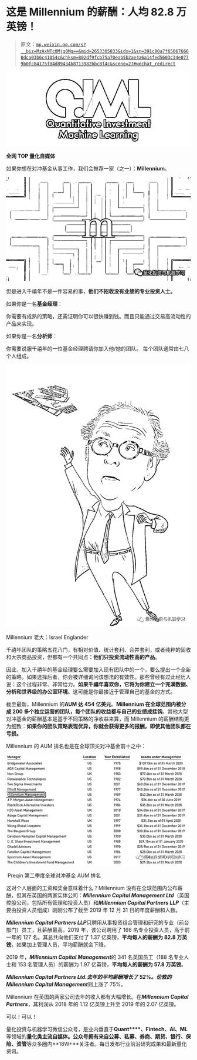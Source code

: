 # 这是 Millennium 的薪酬：人均 82.8 万英镑！

> 原文：[`mp.weixin.qq.com/s?__biz=MzAxNTc0Mjg0Mg==&mid=2653305833&idx=1&sn=391c80a7f650676660dca03b6c41054c&chksm=802df9fcb75a70eab5b2ae4a6a14fed5603c34e0779b0fc84175f84d89434b8713982bbc8f4c&scene=27#wechat_redirect`](http://mp.weixin.qq.com/s?__biz=MzAxNTc0Mjg0Mg==&mid=2653305833&idx=1&sn=391c80a7f650676660dca03b6c41054c&chksm=802df9fcb75a70eab5b2ae4a6a14fed5603c34e0779b0fc84175f84d89434b8713982bbc8f4c&scene=27#wechat_redirect)

![](img/52530653e2ddbe651074f55a77bb8d3c.png)

**全网 TOP 量化自媒体**

如果你想在对冲基金从事工作，我们会推荐一家（之一）：**Millennium**。

![](img/36480c9158b595c2b4f6110cd727fd2a.png)

但是进入千禧年不是一件容易的事，**他们不招收没有业绩的专业投资人士。**

如果你是一名**基金经理**：

你需要有成熟的策略，还需证明你可以很快赚到钱。而且只能通过交易高流动性的产品来实现。

如果你是一名**分析师**：

你需要说服千禧年的一位基金经理聘请你加入他/她的团队。 每个团队通常由七八个人组成。

![](img/40734db379bb987d2e5a3391229b29bd.png)

Millennium 老大：Israel Englander

千禧年团队的策略五花八门，有相对价值、统计套利、合并套利，或者纯粹的固收和大宗商品投资，但都有一个共同点：**他们只投资流动性高的产品**。

因此，加入千禧年的基金经理要么需要加入现有团队中的一个，要么提出一个全新的策略。如果选择后者，你会被详细询问该想法的有效性。那些曾经有过此经历人说：这个过程非常、非常给力。**如果千禧年喜欢你，它将为你建立一个充满数据、分析和世界级的办公室环境**。这可能是你最接近于管理自己的基金的方式。

截至最新，Millennium 的**AUM 达 454 亿美元**。**Millennium 在全球范围内被分成 200 多个独立运营的团队，每个团队的收益都与自己的业绩成挂钩**。其他大型对冲基金的薪酬基本是基于不同策略的净收益来算，而 Millennium 的薪酬结构更为细致：**如果你的团队策略表现优异，你就会获得更多的报酬，即使其他团队都在亏损。**

Millennium 的 AUM 排名也是在全球顶尖对冲基金前十之中：

![](img/076c723cb964a773e68aa167bbb5ca08.png)

 Preqin 第二季度全球对冲基金 AUM 排名

这对个人层面的工资和奖金意味着什么？Millennium 没有在全球范围内公布薪酬，但其在英国的两家实体公司：***Millennium Capital Management Ltd***（英国控股公司，包括所有管理和投资人员）和***Millennium Capital Partners LLP***（主要由投资人员组成）刚刚公布了截至 2019 年 12 月 31 日的年度薪酬和人数。

***Millennium Capital Partners LLP***只聘用从事投资组合管理和研究的专业（前台部门）员工，且薪酬最高。2019 年，该公司聘用了 166 名专业投资人员，高于前一年的 127 名。其总共向他们支付了 1.37 亿英镑，**平均每人的薪酬为 82.8 万英镑**。如果加上管理人员，平均薪酬就会下降。

2019 年，***Millennium Capital Management***的 341 名英国员工（188 名专业人士和 153 名管理人员）的薪酬为 1.97 亿英镑，**平均每人的薪酬为 57.8 万英镑**。

***Millennium Capital Partners Ltd.***去年的平均薪酬增长了 52%。伦敦的***Millennium Capital Management***则上涨了 75%。

Millennium 在英国的两家公司去年的收入都有大幅增长。在***Millennium Capital Partners***，其利润从 2018 年的 1.12 亿英镑上升至 2019 年的 2.07 亿英镑。

可以！可以！

量化投资与机器学习微信公众号，是业内垂直于**Quant****、Fintech、AI、ML**等领域的**量化类主流自媒体。**公众号拥有来自**公募、私募、券商、期货、银行、保险、资管**等众多圈内**18W+**关注者。每日发布行业前沿研究成果和最新量化资讯。